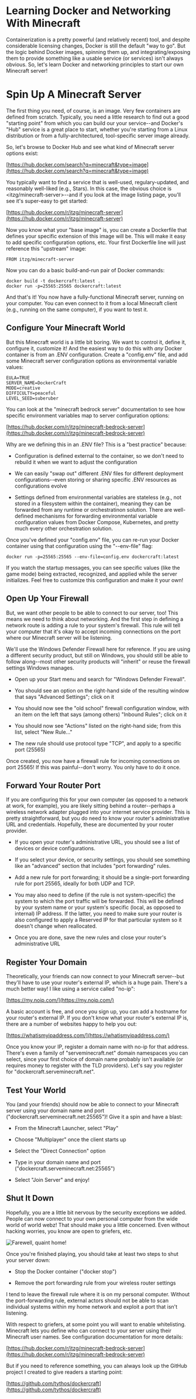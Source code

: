 # Learning Docker and Networking With Minecraft

Containerization is a pretty powerful (and relatively recent) tool, and despite considerable licensing changes, Docker is still the default "way to go". But the logic behind Docker images, spinning them up, and integrating/exposing them to provide something like a usable service (or services) isn't always obvious. So, let's learn Docker and networking principles to start our own Minecraft server!

# Spin Up A Minecraft Server

The first thing you need, of course, is an image. Very few containers are defined from scratch. Typically, you need a little research to find out a good "starting point" from which you can build our your service--and Docker's "Hub" service is a great place to start, whether you're starting from a Linux distribution or from a fully-architectured, tool-specific server image already.

So, let's browse to Docker Hub and see what kind of Minecraft server options exist:

  [https://hub.docker.com/search?q=minecraft&type=image](https://hub.docker.com/search?q=minecraft&type=image)

You typically want to find a service that is well-used, regulary-updated, and reasonably well-liked (e.g., Stars). In this case, the obvious choice is <itzg/minecraft-server>--and if you look at the image listing page, you'll see it's super-easy to get started:

  [https://hub.docker.com/r/itzg/minecraft-server](https://hub.docker.com/r/itzg/minecraft-server)

Now you know what your "base image" is, you can create a Dockerfile that defines your specific extension of this image will be. This will make it easy to add specific configuration options, etc. Your first Dockerfile line will just reference this "upstream" image:

`FROM itzg/minecraft-server`

Now you can do a basic build-and-run pair of Docker commands:

```
docker build -t dockercraft:latest .
docker run -p=25565:25565 dockercraft:latest
```

And that's it! You now have a fully-functional Minecraft server, running on your computer. You can even connect to it from a local Minecraft client (e.g., running on the same computer), if you want to test it.

## Configure Your Minecraft World

But this Minecraft world is a little bit boring. We want to control it, define it, configure it, customize it! And the easiest way to do this with *any* Docker container is from an .ENV configuration. Create a "config.env" file, and add some Minecraft server configuration options as environmental variable values:

```
EULA=TRUE
SERVER_NAME=DockerCraft
MODE=creative
DIFFICULTY=peaceful
LEVEL_SEED=suberuber
```

You can look at the "minecraft bedrock server" documentation to see how specific environment variables map to server configuration options:

  [https://hub.docker.com/r/itzg/minecraft-bedrock-server](https://hub.docker.com/r/itzg/minecraft-bedrock-server)

Why are we defining this in an .ENV file? This is a "best practice" because:

* Configuration is defined external to the container, so we don't need to rebuild it when we want to adjust the configuration

* We can easily "swap out" different .ENV files for different deployment configurations--even storing or sharing specific .ENV resources as configurations evolve

* Settings defined from environmental variables are stateless (e.g., not stored in a filesystem within the container), meaning they can be forwarded from any runtime or orchestratinon solution. There are well-defined mechanisms for forwarding environmental variable configuration values from Docker Compose, Kubernetes, and pretty much every other orchestration solution.

Once you've defined your "config.env" file, you can re-run your Docker container using that configuration using the "--env-file" flag:

`docker run -p=25565:25565 --env-file=config.env dockercraft:latest`

If you watch the startup messages, you can see specific values (like the game mode) being extracted, recognized, and applied while the server initializes. Feel free to customize this configuration and make it your own!

## Open Up Your Firewall

But, we want other people to be able to connect to our server, too! This means we need to think about networking. And the first step in defining a network route is adding a rule to your system's firewall. This rule will tell your computer that it's okay to accept incoming connections on the port where our Minecraft server will be listening.

We'll use the Windows Defender Firewall here for reference. If you are using a different security product, but still on Windows, you should still be able to follow along--most other security products will "inherit" or reuse the firewall settings Windows manages.

* Open up your Start menu and search for "Windows Defender Firewall".

* You should see an option on the right-hand side of the resulting window that says "Advanced Settings"; click on it

* You should now see the "old school" firewall configuration window, with an item on the left that says (among others) "Inbound Rules"; click on it

* You should now see "Actions" listed on the right-hand side; from this list, select "New Rule..."

* The new rule should use protocol type "TCP", and apply to a specific port (25565)

Once created, you now have a firewall rule for incoming connections on port 25565! If this was painful--don't worry. You only have to do it once.

## Forward Your Router Port

If you are configuring this for your own computer (as opposed to a network at work, for example), you are likely sitting behind a router--perhaps a wireless network adapter plugged into your internet service provider. This is pretty straightforward, but you do need to know your router's administrative URL and credentials. Hopefully, these are documented by your router provider.

* If you open your router's administrative URL, you should see a list of devices or device configurations.

* If you select your device, or security settings, you should see something like an "advanced" section that includes "port forwarding" rules.

* Add a new rule for port forwarding; it should be a single-port forwarding rule for port 25565, ideally for both UDP and TCP.

* You may also need to define (if the rule is not system-specific) the system to which the port traffic will be forwarded. This will be defined by your system name or your system's specific (local, as opposed to internal) IP address. If the latter, you need to make sure your router is also configured to apply a Reserved IP for that particular system so it doesn't change when reallocated.

* Once you are done, save the new rules and close your router's administrative URL

## Register Your Domain

Theoretically, your friends can now connect to your Minecraft server--but they'll have to use your router's external IP, which is a huge pain. There's a much better way! I like using a service called "no-ip":

  [https://my.noip.com/](https://my.noip.com/)

A basic account is free, and once you sign up, you can add a hostname for your router's external IP. If you don't know what your router's external IP is, there are a number of websites happy to help you out:

  [https://whatismyipaddress.com/](https://whatismyipaddress.com/)

Once you know your IP, register a domain name with no-ip for that address. There's even a family of "serveminecraft.net" domain namespaces you can select, since your first choice of domain name probably isn't available (or requires money to register with the TLD providers). Let's say you register for "dockercraft.serveminecraft.net".

## Test Your World

You (and your friends) should now be able to connect to your Minecraft server using your domain name and port ("dockercraft.serveminecraft.net:25565")! Give it a spin and have a blast:

* From the Minecraft Launcher, select "Play"

* Choose "Multiplayer" once the client starts up

* Select the "Direct Connection" option

* Type in your domain name and port ("dockercraft.serveminecraft.net:25565")

* Select "Join Server" and enjoy!

## Shut It Down

Hopefully, you are a little bit nervous by the security exceptions we added. People can now connect to your own personal computer from the wide world of world webz! That should make you a little concerned. Even without hacking worries, you know are open to griefers, etc.

![Farewell, quaint home!](house.png)

Once you're finished playing, you should take at least two steps to shut your server down:

* Stop the Docker container ("docker stop")

* Remove the port forwarding rule from your wireless router settings

I tend to leave the firewall rule where it is on my personal computer. Without the port-forwarding rule, external actors should not be able to scan individual systems within my home network and exploit a port that isn't listening.

With respect to griefers, at some point you will want to enable whitelisting. Minecraft lets you define who can connect to your server using their Minecraft user names. See configuration documentation for more details:

  [https://hub.docker.com/r/itzg/minecraft-bedrock-server](https://hub.docker.com/r/itzg/minecraft-bedrock-server)

But if you need to reference something, you can always look up the GitHub project I created to give readers a starting point:

  [https://github.com/tythos/dockercraft](https://github.com/tythos/dockercraft)
